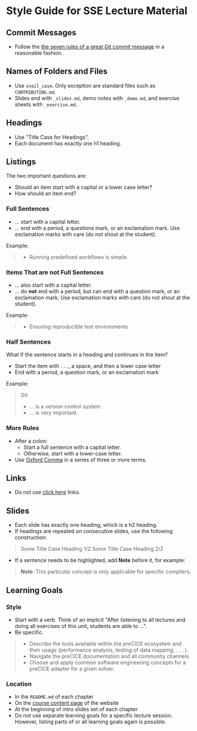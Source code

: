 # Style Guide for SSE Lecture Material

## Commit Messages

- Follow the [the seven rules of a great Git commit message](https://chris.beams.io/git-commit/) in a reasonable fashion.

## Names of Folders and Files

- Use `snail_case`. Only exception are standard files such as `CONTRIBUTING.md`.
- Slides end with `_slides.md`, demo notes with `_demo.md`, and exercise sheets with `_exercise.md`.

## Headings

- Use "Title Case for Headings".
- Each document has exactly one h1 heading.

## Listings

The two important questions are:

- Should an item start with a capital or a lower case letter?
- How should an item end?

### Full Sentences

- ... start with a capital letter.
- ... end with a period, a questions mark, or an exclamation mark. Use exclamation marks with care (do not shout at the student).

Example:

> - Running predefined workflows is simple.

### Items That are not Full Sentences

- ... also start with a capital letter.
- ... do **not** end with a period, but can end with a question mark, or an exclamation mark. Use exclamation marks with care (do not shout at the student).

Example:

> - Ensuring reproducible test environments

### Half Sentences

What if the sentence starts in a heading and continues in the item?

- Start the item with `...`, a space, and then a lower case letter
- End with a period, a question mark, or an exclamation mark

Example:

> Git
> - ... is a version control system.
> - ... is very important.

### More Rules

- After a colon:
    - Start a full sentence with a capital letter.
    - Otherwise, start with a lower-case letter.
- Use [Oxford Comma](https://en.wikipedia.org/wiki/Serial_comma) in a series of three or more terms.

## Links

- Do not use [click here](https://www.smashingmagazine.com/2012/06/links-should-never-say-click-here/) links.

## Slides

- Each slide has exactly one heading, which is a h2 heading.
- If headings are repeated on consecutive slides, use the following construction:

> Some Title Case Heading 1/2
> Some Title Case Heading 2/2

- If a sentence needs to be highlighted, add **Note** before it, for example:

> **Note**: This particular concept is only applicable for specific compilers.

## Learning Goals

### Style

- Start with a verb. Think of an implicit "After listening to all lectures and doing all exercises of this unit, students are able to ...".
- Be specific.

> - Describe the tools available within the preCICE ecosystem and their usage (performance analysis, testing of data mapping, . . . ).
> - Navigate the preCICE documentation and all community channels.
> - Choose and apply common software engineering concepts for a preCICE adapter for a given
solver.

### Location

- In the `README.md` of each chapter
- On the [course content page](https://simulation-software-engineering.github.io/homepage/course-content/) of the website
- At the beginning of intro slides set of each chapter
- Do not use separate learning goals for a specific lecture session. However, listing parts of or all learning goals again is possible.
